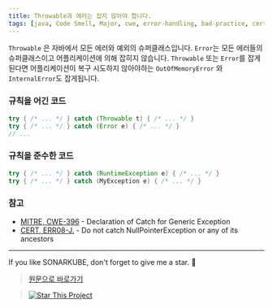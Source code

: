 ```yaml
---
title: Throwable과 에러는 잡지 않아야 합니다.
tags: [java, Code Smell, Major, cwe, error-handling, bad-practice, cert]
---
```


`Throwable` 은 자바에서 모든 에러와 예외의 슈퍼클래스입니다. `Error`는 모든 에러들의 슈퍼클래스이고 어플리케이션에 의해 잡히지 않습니다.
`Throwable` 또는 `Error`를 잡게된다면 어플리케이션이 복구 시도하지 않아야하는 `OutOfMemoryError` 와 `InternalError`도 잡게됩니다.

### 규칙을 어긴 코드

```java
try { /* ... */ } catch (Throwable t) { /* ... */ }
try { /* ... */ } catch (Error e) { /* ... */ }
// ...
```

### 규칙을 준수한 코드

```java
try { /* ... */ } catch (RuntimeException e) { /* ... */ }
try { /* ... */ } catch (MyException e) { /* ... */ }
```

### 참고

* [MITRE, CWE-396](https://cwe.mitre.org/data/definitions/396) - Declaration of Catch for Generic Exception
* [CERT, ERR08-J.](https://wiki.sei.cmu.edu/confluence/display/java/ERR08-J.+Do+not+catch+NullPointerException+or+any+of+its+ancestors) - Do not catch NullPointerException or any of its ancestors

---

If you like SONARKUBE, don't forget to give me a star. :star2:

> [원문으로 바로가기](https://rules.sonarsource.com/java/tag/bad-practice/RSPEC-1181)

> [![Star This Project](https://img.shields.io/github/stars/kantabile/sonarkube.svg?label=Stars&style=social)](https://github.com/kantabile/sonarkube)
